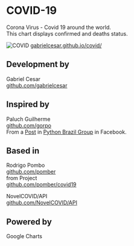 # COVID-19

Corona Virus - Covid 19 around the world.  
This chart displays confirmed and deaths status.

![COVID](https://raw.githubusercontent.com/gabrielcesar/covid/master/images/covid.png)
[gabrielcesar.github.io/covid/](https://gabrielcesar.github.io/covid/)

## Development by
Gabriel Cesar  
[github.com/gabrielcesar](https://github.com/gabrielcesar)  

## Inspired by
Paluch Guilherme  
[github.com/gorpo](https://github.com/gorpo)  
From a [Post](https://www.facebook.com/groups/pythonbr/permalink/1155345034797234/) in [Python Brazil Group](https://www.facebook.com/groups/pythonbr/) in Facebook.

## Based in
Rodrigo Pombo  
[github.com/pomber](https://github.com/pomber)  
from Project   
[github.com/pomber/covid19](https://github.com/pomber/covid19)

NovelCOVID/API  
[github.com/NovelCOVID/API](https://github.com/NovelCOVID/API)

## Powered by
Google Charts
